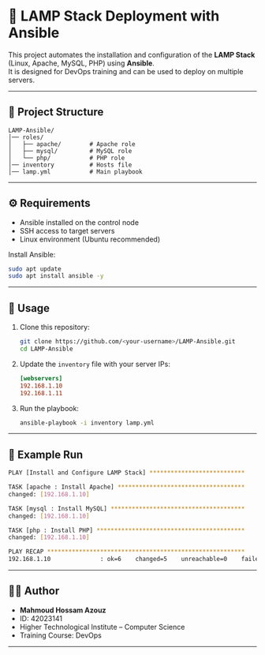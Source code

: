 # 🚀 LAMP Stack Deployment with Ansible

This project automates the installation and configuration of the **LAMP Stack** (Linux, Apache, MySQL, PHP) using **Ansible**.  
It is designed for DevOps training and can be used to deploy on multiple servers.

---

## 📂 Project Structure
```
LAMP-Ansible/
│── roles/
│   ├── apache/        # Apache role
│   ├── mysql/         # MySQL role
│   └── php/           # PHP role
│── inventory          # Hosts file
│── lamp.yml           # Main playbook
```

---

## ⚙️ Requirements
- Ansible installed on the control node  
- SSH access to target servers  
- Linux environment (Ubuntu recommended)  

Install Ansible:
```bash
sudo apt update
sudo apt install ansible -y
```

---

## 🚀 Usage
1. Clone this repository:
   ```bash
   git clone https://github.com/<your-username>/LAMP-Ansible.git
   cd LAMP-Ansible
   ```

2. Update the `inventory` file with your server IPs:
   ```ini
   [webservers]
   192.168.1.10
   192.168.1.11
   ```

3. Run the playbook:
   ```bash
   ansible-playbook -i inventory lamp.yml
   ```

---

## 📸 Example Run
```bash
PLAY [Install and Configure LAMP Stack] ***************************

TASK [apache : Install Apache] ************************************
changed: [192.168.1.10]

TASK [mysql : Install MySQL] **************************************
changed: [192.168.1.10]

TASK [php : Install PHP] ******************************************
changed: [192.168.1.10]

PLAY RECAP ********************************************************
192.168.1.10              : ok=6    changed=5    unreachable=0    failed=0
```

---

## 👨‍💻 Author
- **Mahmoud Hossam Azouz**  
- ID: 42023141  
- Higher Technological Institute – Computer Science  
- Training Course: DevOps  

---
